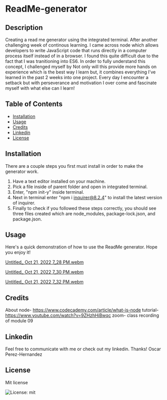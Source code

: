 # ReadMe-generator

## Description

Creating a read me generator using the integrated terminal. After another challenging week of continous learning. I came across node which allows developers to write JavaScript code that runs directly in a computer process itself instead of in a browser. I found this quite difficult due to the fact that I was tranitioning into ES6. In order to fully understand this concept, I challenged myself by Not only will this provide more hands on experience which is the best way I learn but, it combines everything I've learned in the past 2 weeks into one project. Every day I encounter a setback but with perseverance and motivation I over come and fascinate myself with what else can I learn!

## Table of Contents

- [Installation](#installation)
- [Usage](#usage)
- [Credits](#credits)
- [Linkedin](#linkedin)
- [License](#license)

## Installation

There are a couple steps you first must install in order to make the generator work.

1. Have a text editor installed on your machine.
2. Pick a file inside of parent folder and open in integrated terminal.
3. Enter, "npm init-y" inside terminal.
4. Next in terminal enter "npm i inquirer@8.2.4" to install the latest version of inquirer.
5. Finally to check if you followed these steps correctly, you should see three files created which are node_modules, package-lock.json, and package.json.

## Usage

Here's a quick demonstration of how to use the ReadMe generator. Hope you enjoy it!

[Untitled_ Oct 21, 2022 7_28 PM.webm](https://user-images.githubusercontent.com/112797175/197308304-69529699-79a1-4bef-926d-eb94d713b438.webm)

[Untitled_ Oct 21, 2022 7_30 PM.webm](https://user-images.githubusercontent.com/112797175/197308308-594d6854-91f7-4f14-9aac-1ede0a07ba50.webm)

[Untitled_ Oct 21, 2022 7_32 PM.webm](https://user-images.githubusercontent.com/112797175/197308312-67a47a28-8eb3-4884-a90d-a9214360bf17.webm)

## Credits

About node- https://www.codecademy.com/article/what-is-node
tutorial- https://www.youtube.com/watch?v=9ZHzhHiBwqc
zoom- class recording of module 09

## Linkedin

Feel free to communicate with me or check out my linkedin. Thanks! 
Oscar Perez-Hernandez

## License

Mit license 

![License: mit](https://img.shields.io/badge/License-mit-yellow.svg)

